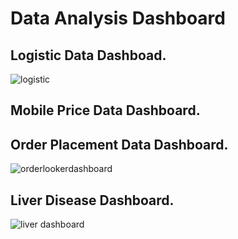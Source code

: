 # Data Analysis Dashboard

## Logistic Data Dashboad.

![logistic](https://github.com/shahriar00/Looker-Studio-Dashboard/assets/70763173/b22f1b2c-9489-491d-b2d4-dec7614293ac)


## Mobile Price Data Dashboard.


## Order Placement Data Dashboard.

![orderlookerdashboard](https://github.com/shahriar00/Looker-Studio-Dashboard/assets/70763173/d123dda0-fbdd-48fc-ac39-ff440fffaabd)


## Liver Disease Dashboard.

![liver dashboard](https://github.com/shahriar00/Looker-Studio-Dashboard/assets/70763173/eb20c826-90c6-4292-98a2-b76aba6d5067)
